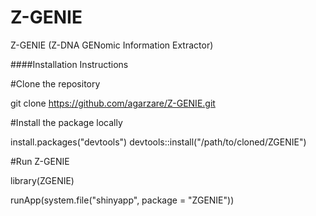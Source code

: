 # Z-GENIE
Z-GENIE (Z-DNA GENomic Information Extractor)

####Installation Instructions

#Clone the repository

git clone https://github.com/agarzare/Z-GENIE.git

#Install the package locally

install.packages("devtools")
devtools::install("/path/to/cloned/ZGENIE")

#Run Z-GENIE

library(ZGENIE)

runApp(system.file("shinyapp", package = "ZGENIE"))
